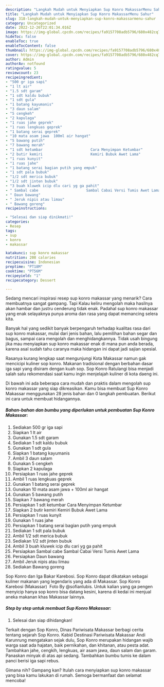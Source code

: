 ```yaml
---
description: "Langkah Mudah untuk Menyiapkan Sup Konro MakassarMenu Sahur"
title: "Langkah Mudah untuk Menyiapkan Sup Konro MakassarMenu Sahur"
slug: 318-langkah-mudah-untuk-menyiapkan-sup-konro-makassarmenu-sahur
category: Uncategorized
date: 2022-12-26T22:01:34.016Z
image: https://img-global.cpcdn.com/recipes/fa9157708adb5796/680x482cq70/sup-konro-makassar-foto-resep-utama.jpg
hideToc: false
enableToc: true
enableTocContent: false
thumbnail: https://img-global.cpcdn.com/recipes/fa9157708adb5796/680x482cq70/sup-konro-makassar-foto-resep-utama.jpg
cover: https://img-global.cpcdn.com/recipes/fa9157708adb5796/680x482cq70/sup-konro-makassar-foto-resep-utama.jpg
author: Admin
authorAv: notfound
ratingvalue: 5
reviewcount: 23
recipeingredient:
- "500 gr iga sapi"
- "1 lt air"
- "1.5 sdt garam"
- "1 sdt kaldu bubuk"
- "1 sdt gula"
- "1 batang kayumanis"
- "3 daun salam"
- "5 cengkeh"
- "2 kapulaga"
- "1 ruas jahe geprek"
- "1 ruas lengkuas geprek"
- "1 batang serai geprek"
- "10 mata asam jawa  100ml air hangat"
- "5 bawang putih"
- "7 bawang merah"
- "1 sdt ketumbar                      Cara Menyimpan Ketumbar"
- "2 butir kemiri                      Kemiri Bubuk Awet Lama"
- "1 ruas kunyit"
- "1 ruas jahe"
- "1 batang serai bagian putih yang empuk"
- "1 sdt pala bubuk"
- "1/2 sdt merica bubuk"
- "1/2 sdt jinten bubuk"
- "3 buah kluwek icip dlu cari yg ga pahit"
- " Sambal cabe                      Sambal Cabai Versi Tumis Awet Lama"
- " Daun bawang"
- " Jeruk nipis atau limau"
- " Bawang goreng"
recipeinstructions:

- "Selesai dan siap dinikmati!"
categories:
- Resep
tags:
- sup
- konro
- makassar

katakunci: sup konro makassar 
nutrition: 208 calories
recipecuisine: Indonesian
preptime: "PT18M"
cooktime: "PT56M"
recipeyield: "1"
recipecategory: Dessert

---
```



Sedang mencari inspirasi resep sup konro makassar yang menarik? Cara membuatnya sangat gampang. Tapi Kalau keliru mengolah maka hasilnya akan hambar dan justru cenderung tidak enak. Padahal sup konro makassar yang enak selayaknya punya aroma dan rasa yang dapat memancing selera kita.


Banyak hal yang sedikit banyak berpengaruh terhadap kualitas rasa dari sup konro makassar, mulai dari jenis bahan, lalu pemilihan bahan segar dan bagus, sampai cara mengolah dan menghidangkannya. Tidak usah bingung jika mau menyiapkan sup konro makassar enak di mana pun anda berada, karena asal sudah tahu caranya maka hidangan ini dapat jadi sajian spesial.

Rasanya kurang lengkap saat mengunjungi Kota Makassar namun gak mencicipi kuliner sop konro. Makanan tradisional dengan berbahan dasar iga sapi yang disiram dengan kuah sop. Sop Konro Ratulangi bisa menjadi salah satu rekomendasi saat kamu ingin menjelajah kuliner di kota daeng ini.


Di bawah ini ada beberapa cara mudah dan praktis dalam mengolah sup konro makassar yang siap dikreasikan. Kamu bisa membuat Sup Konro Makassar menggunakan 28 jenis bahan dan 0 langkah pembuatan. Berikut ini cara untuk membuat hidangannya.

<!--inarticleads1-->

##### Bahan-bahan dan bumbu yang diperlukan untuk pembuatan Sup Konro Makassar:

1. Sediakan 500 gr iga sapi
1. Siapkan 1 lt air
1. Gunakan 1.5 sdt garam
1. Sediakan 1 sdt kaldu bubuk
1. Gunakan 1 sdt gula
1. Siapkan 1 batang kayumanis
1. Ambil 3 daun salam
1. Gunakan 5 cengkeh
1. Siapkan 2 kapulaga
1. Persiapkan 1 ruas jahe geprek
1. Ambil 1 ruas lengkuas geprek
1. Gunakan 1 batang serai geprek
1. Gunakan 10 mata asam jawa + 100ml air hangat
1. Gunakan 5 bawang putih
1. Siapkan 7 bawang merah
1. Persiapkan 1 sdt ketumbar                      Cara Menyimpan Ketumbar
1. Siapkan 2 butir kemiri                      Kemiri Bubuk Awet Lama
1. Persiapkan 1 ruas kunyit
1. Gunakan 1 ruas jahe
1. Persiapkan 1 batang serai bagian putih yang empuk
1. Sediakan 1 sdt pala bubuk
1. Ambil 1/2 sdt merica bubuk
1. Sediakan 1/2 sdt jinten bubuk
1. Ambil 3 buah kluwek icip dlu cari yg ga pahit
1. Persiapkan  Sambal cabe                      Sambal Cabai Versi Tumis Awet Lama
1. Persiapkan  Daun bawang
1. Ambil  Jeruk nipis atau limau
1. Sediakan  Bawang goreng


Sop Konro dan Iga Bakar Karebosi. Sop Konro dapat dikatakan sebagai kuliner makanan yang legendaris yang ada di Makassar. Sop Konro Karebosi (Makassar) ️ Foto By @sofianlubis. Untuk kalian yang ga pengen menyicip hanya sop konro bisa datang kesini, karena di kedai ini menjual aneka makanan khas Makassar lainnya. 

<!--inarticleads2-->

##### Step by step untuk membuat Sup Konro Makassar:


1. Selesai dan siap dihidangkan!

Terkait dengan Sop Konro, Dinas Pariwisata Makassar berbagi cerita tentang sejarah Sop Konro. Kabid Destinasi Pariwisata Makassar Andi Karunrung mengatakan sejak dulu, Sop Konro merupakan hidangan wajib warga saat ada hajatan, baik pernikahan, dan khitanan, atau pesta adat. Tambahkan jahe, cengkih, lengkuas, air asam jawa, daun salam dan garam. Panaskan minyak di atas api sedang. Tambahkan bumbu tumis ke dalam panci berisi iga sapi rebus. 

Gimana nih? Gampang kan? Itulah cara menyiapkan sup konro makassar yang bisa kamu lakukan di rumah. Semoga bermanfaat dan selamat mencoba!
